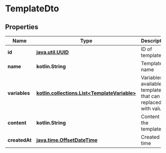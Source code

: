 
# TemplateDto

## Properties
Name | Type | Description | Notes
------------ | ------------- | ------------- | -------------
**id** | [**java.util.UUID**](java.util.UUID) | ID of template | 
**name** | **kotlin.String** | Template name | 
**variables** | [**kotlin.collections.List&lt;TemplateVariable&gt;**](TemplateVariable) | Variables available in template that can be replaced with values | 
**content** | **kotlin.String** | Content of the template | 
**createdAt** | [**java.time.OffsetDateTime**](java.time.OffsetDateTime) | Created at time | 



